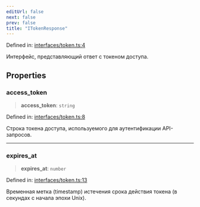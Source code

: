 ```yaml
---
editUrl: false
next: false
prev: false
title: "ITokenResponse"
---
```


Defined in: [interfaces/token.ts:4](https://github.com/zloishavrin/gigachat-node/blob/6da600b42ccae098cf918eab832f5d434d83a47e/src/interfaces/token.ts#L4)

Интерфейс, представляющий ответ с токеном доступа.

## Properties

### access\_token

> **access\_token**: `string`

Defined in: [interfaces/token.ts:8](https://github.com/zloishavrin/gigachat-node/blob/6da600b42ccae098cf918eab832f5d434d83a47e/src/interfaces/token.ts#L8)

Строка токена доступа, используемого для аутентификации API-запросов.

***

### expires\_at

> **expires\_at**: `number`

Defined in: [interfaces/token.ts:13](https://github.com/zloishavrin/gigachat-node/blob/6da600b42ccae098cf918eab832f5d434d83a47e/src/interfaces/token.ts#L13)

Временная метка (timestamp) истечения срока действия токена (в секундах с начала эпохи Unix).
